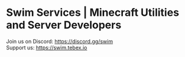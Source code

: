 # Swim Services | Minecraft Utilities and Server Developers
Join us on Discord: https://discord.gg/swim
<br>
Support us: https://swim.tebex.io
